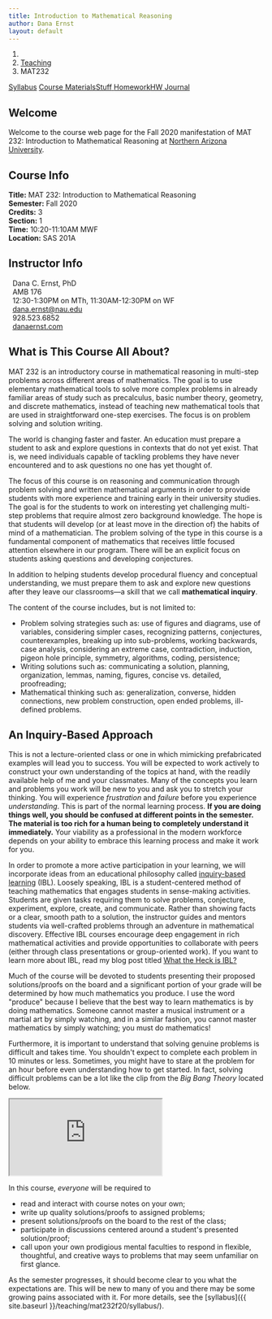 ```yaml
---
title: Introduction to Mathematical Reasoning
author: Dana Ernst
layout: default
---
```


<ol class="breadcrumb">
  <li><a href="/"><i class="fa fa-home"></i></a></li>
  <li><a href="/teaching/">Teaching</a></li>
  <li class="active">MAT232</li>
</ol>

<div class="row">
<div class="col-xs-12">
<div class="btn-group btn-group-justified">
<a class="btn btn-default btn-success" href="{{site.baseurl}}/teaching/mat232f20/syllabus/">Syllabus</a>
<a class="btn btn-default btn-primary" href="{{site.baseurl}}/teaching/mat232f20/materials/">
<span class="hidden-xs">Course Materials</span><span class="visible-xs">Stuff</span>
</a>
<a class="btn btn-default btn-warning" href="{{site.baseurl}}/teaching/mat232f20/homework/">
<span class="hidden-xs">Homework</span><span class="visible-xs">HW</span>
</a>
<a class="btn btn-default btn-info" href="{{site.baseurl}}/teaching/mat232f20/journal/">Journal</a>
</div>
</div>
</div>

## Welcome ##
Welcome to the course web page for the Fall 2020 manifestation of MAT 232: Introduction to Mathematical Reasoning at [Northern Arizona University](http://nau.edu).

<div class="row">
  <div class="col-xs-12 col-sm-6">
    <div>
    <h2>Course Info</h2>
    <strong>Title:</strong> MAT 232: Introduction to Mathematical Reasoning<br />
    <strong>Semester:</strong> Fall 2020<br />
    <strong>Credits:</strong> 3<br />
    <strong>Section:</strong> 1<br />
    <strong>Time:</strong> 10:20-11:10AM MWF<br />
    <strong>Location:</strong> SAS 201A
    </div>
  </div>

  <div class="col-xs-12 col-sm-6">
    <div>
      <h2>Instructor Info</h2>
      <i class="fa fa-user fa-fw"></i>&nbsp; Dana C. Ernst, PhD<br />
      <i class="fa fa-university fa-fw"></i>&nbsp; AMB 176<br />
      <i class="fa fa-users fa-fw"></i>&nbsp; 12:30-1:30PM on MTh, 11:30AM-12:30PM on WF<br />
      <i class="far fa-envelope fa-fw"></i>&nbsp; <a href="mailto:dana.ernst@nau.edu">dana.ernst@nau.edu</a><br />
      <i class="fa fa-phone fa-fw"></i>&nbsp; 928.523.6852<br />
      <i class="fa fa-link fa-fw"></i>&nbsp; <a href="{{site.baseurl}}">danaernst.com</a>
    </div>
  </div>
</div>

## What is This Course All About? ##
MAT 232 is an introductory course in mathematical reasoning in multi-step problems across different areas of mathematics. The goal is to use elementary mathematical tools to solve more complex problems in already familiar areas of study such as precalculus, basic number theory, geometry, and discrete mathematics, instead of teaching new mathematical tools that are used in straightforward one-step exercises. The focus is on problem solving and solution writing.

The world is changing faster and faster. An education must prepare a student to ask and explore questions in contexts that do not yet exist. That is, we need individuals capable of tackling problems they have never encountered and to ask questions no one has yet thought of.

The focus of this course is on reasoning and communication through problem solving and written mathematical arguments in order to provide students with more experience and training early in their university studies. The goal is for the students to work on interesting yet challenging multi-step problems that require almost zero background knowledge. The hope is that students will develop (or at least move in the direction of) the habits of mind of a mathematician. The problem solving of the type in this course is a fundamental component of mathematics that receives little focused attention elsewhere in our program. There will be an explicit focus on students asking questions and developing conjectures.

In addition to helping students develop procedural fluency and conceptual understanding, we must prepare them to ask and explore new questions after they leave our classrooms—a skill that we call **mathematical inquiry**.

The content of the course includes, but is not limited to:

- Problem solving strategies such as: use of figures and diagrams, use of variables, considering simpler cases, recognizing patterns, conjectures, counterexamples, breaking up into sub-problems, working backwards, case analysis, considering an extreme case, contradiction, induction, pigeon hole principle, symmetry, algorithms, coding, persistence;
- Writing solutions such as: communicating a solution, planning, organization, lemmas, naming, figures, concise vs. detailed, proofreading;
- Mathematical thinking such as: generalization, converse, hidden connections, new problem construction, open ended problems, ill-defined problems.

## An Inquiry-Based Approach ##
This is not a lecture-oriented class or one in which mimicking prefabricated examples will lead you to success. You will be expected to work actively to construct your own understanding of the topics at hand, with the readily available help of me and your classmates. Many of the concepts you learn and problems you work will be new to you and ask you to stretch your thinking. You will experience *frustration* and *failure* before you experience *understanding*. This is part of the normal learning process. **If you are doing things well, you should be confused at different points in the semester. The material is too rich for a human being to completely understand it immediately.** Your viability as a professional in the modern workforce depends on your ability to embrace this learning process and make it work for you.

In order to promote a more active participation in your learning, we will incorporate ideas from an educational philosophy called [inquiry-based learning](http://maamathedmatters.blogspot.com/2013/05/what-heck-is-ibl.html) (IBL).  Loosely speaking, IBL is a student-centered method of teaching mathematics that engages students in sense-making activities.  Students are given tasks requiring them to solve problems, conjecture, experiment, explore, create, and communicate.  Rather than showing facts or a clear, smooth path to a solution, the instructor guides and mentors students via well-crafted problems through an adventure in mathematical discovery.  Effective IBL courses encourage deep engagement in rich mathematical activities and provide opportunities to collaborate with peers (either through class presentations or group-oriented work). If you want to learn more about IBL, read my blog post titled [What the Heck is IBL?](http://maamathedmatters.blogspot.com/2013/05/what-heck-is-ibl.html)

Much of the course will be devoted to students presenting their proposed solutions/proofs on the board and a significant portion of your grade will be determined by how much mathematics you produce.  I use the word "produce" because I believe that the best way to learn mathematics is by doing mathematics.  Someone cannot master a musical instrument or a martial art by simply watching, and in a similar fashion, you cannot master mathematics by simply watching; you must do mathematics!

Furthermore, it is important to understand that solving genuine problems is difficult and takes time.  You shouldn't expect to complete each problem in 10 minutes or less.  Sometimes, you might have to stare at the problem for an hour before even understanding how to get started.  In fact, solving difficult problems can be a lot like the clip from the *Big Bang Theory* located below.

<div class="embed-responsive embed-responsive-16by9" style="margin: 10px 0 10px 0">
<iframe class="embed-responsive-item" src="https://www.youtube.com/embed/i5oc-70Fby4"></iframe>
</div>

In this course, *everyone* will be required to

- read and interact with course notes on your own;
- write up quality solutions/proofs to assigned problems;
- present solutions/proofs on the board to the rest of the class;
- participate in discussions centered around a student's presented solution/proof;
- call upon your own prodigious mental faculties to respond in flexible, thoughtful, and creative ways to problems that may seem unfamiliar on first glance.

As the semester progresses, it should become clear to you what the expectations are.  This will be new to many of you and there may be some growing pains associated with it. For more details, see the [syllabus]({{ site.baseurl }}/teaching/mat232f20/syllabus/).

